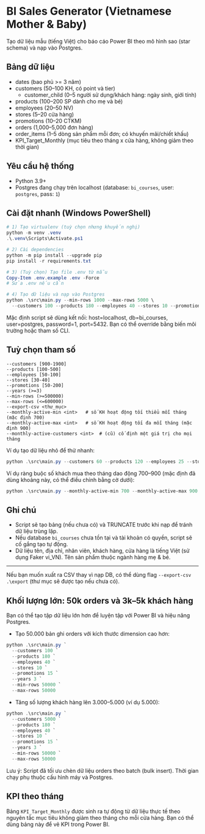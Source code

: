 # BI Sales Generator (Vietnamese Mother & Baby)

Tạo dữ liệu mẫu (tiếng Việt) cho báo cáo Power BI theo mô hình sao (star schema) và nạp vào Postgres.

## Bảng dữ liệu
- dates (bao phủ >= 3 năm)
- customers (50–100 KH, có point và tier)
  - customer_child (0–5 người sử dụng/khách hàng: ngày sinh, giới tính)
- products (100–200 SP dành cho mẹ và bé)
- employees (20–50 NV)
- stores (5–20 cửa hàng)
- promotions (10–20 CTKM)
- orders (1,000–5,000 đơn hàng)
- order_items (1–5 dòng sản phẩm mỗi đơn; có khuyến mãi/chiết khấu)
- KPI_Target_Monthly (mục tiêu theo tháng x cửa hàng, không giảm theo thời gian)

## Yêu cầu hệ thống
- Python 3.9+
- Postgres đang chạy trên localhost (database: `bi_courses`, user: `postgres`, pass: `1`)

## Cài đặt nhanh (Windows PowerShell)
```powershell
# 1) Tạo virtualenv (tuỳ chọn nhưng khuyến nghị)
python -m venv .venv
.\.venv\Scripts\Activate.ps1

# 2) Cài dependencies
python -m pip install --upgrade pip
pip install -r requirements.txt

# 3) (Tuỳ chọn) Tạo file .env từ mẫu
Copy-Item .env.example .env -Force
# Sửa .env nếu cần

# 4) Tạo dữ liệu và nạp vào Postgres
python .\src\main.py --min-rows 1000 --max-rows 5000 \
  --customers 100 --products 180 --employees 40 --stores 10 --promotions 15 --years 3
```

Mặc định script sẽ dùng kết nối: host=localhost, db=bi_courses, user=postgres, password=1, port=5432. Bạn có thể override bằng biến môi trường hoặc tham số CLI.

## Tuỳ chọn tham số
```
--customers [900-1900]
--products [100-500]
--employees [50-100]
--stores [30-40]
--promotions [50-200]
--years (>=3)
--min-rows (>=500000)
--max-rows (<=600000)
--export-csv <thư_mục>
--monthly-active-min <int>   # số KH hoạt động tối thiểu mỗi tháng (mặc định 700)
--monthly-active-max <int>   # số KH hoạt động tối đa mỗi tháng (mặc định 900)
--monthly-active-customers <int>  # (cũ) cố định một giá trị cho mọi tháng
```

Ví dụ tạo dữ liệu nhỏ để thử nhanh:
```powershell
python .\src\main.py --customers 60 --products 120 --employees 25 --stores 8 --promotions 12 --years 3 --min-rows 1200 --max-rows 2400
```

Ví dụ ràng buộc số khách mua theo tháng dao động 700–900 (mặc định đã dùng khoảng này, có thể điều chỉnh bằng cờ dưới):

```powershell
python .\src\main.py --monthly-active-min 700 --monthly-active-max 900
```

## Ghi chú
- Script sẽ tạo bảng (nếu chưa có) và TRUNCATE trước khi nạp để tránh dữ liệu trùng lặp.
- Nếu database `bi_courses` chưa tồn tại và tài khoản có quyền, script sẽ cố gắng tạo tự động.
- Dữ liệu tên, địa chỉ, nhân viên, khách hàng, cửa hàng là tiếng Việt (sử dụng Faker vi_VN). Tên sản phẩm thuộc ngành hàng mẹ & bé.

---

Nếu bạn muốn xuất ra CSV thay vì nạp DB, có thể dùng flag `--export-csv .\export` (thư mục sẽ được tạo nếu chưa có).

## Khối lượng lớn: 50k orders và 3k–5k khách hàng

Bạn có thể tạo tập dữ liệu lớn hơn để luyện tập với Power BI và hiệu năng Postgres.

- Tạo 50.000 bản ghi orders với kích thước dimension cao hơn:

```powershell
python .\src\main.py `
  --customers 100 `
  --products 180 `
  --employees 40 `
  --stores 10 `
  --promotions 15 `
  --years 3 `
  --min-rows 50000 `
  --max-rows 50000
```

- Tăng số lượng khách hàng lên 3.000–5.000 (ví dụ 5.000):

```powershell
python .\src\main.py `
  --customers 5000 `
  --products 180 `
  --employees 40 `
  --stores 10 `
  --promotions 15 `
  --years 3 `
  --min-rows 50000 `
  --max-rows 50000
```

Lưu ý: Script đã tối ưu chèn dữ liệu orders theo batch (bulk insert). Thời gian chạy phụ thuộc cấu hình máy và Postgres.

## KPI theo tháng

Bảng `KPI_Target_Monthly` được sinh ra tự động từ dữ liệu thực tế theo nguyên tắc mục tiêu không giảm theo tháng cho mỗi cửa hàng. Bạn có thể dùng bảng này để vẽ KPI trong Power BI.